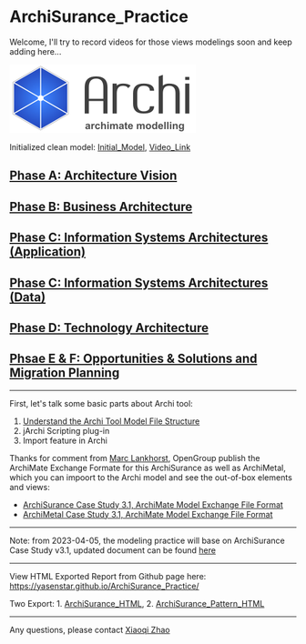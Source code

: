 # ArchiSurance_Practice

Welcome, I'll try to record videos for those views modelings soon and keep adding here...

![archi_logo](img/Archi_Logo.png)

Initialized clean model: [Initial_Model](./ArchiSurance_Practice.archimate), [Video_Link](https://youtu.be/34EXDp1sIQU)

## [Phase A: Architecture Vision](./Phase_A_Architecture_Vision.md)

## [Phase B: Business Architecture](Phase_B_Business_Architecture.md)

## [Phase C: Information Systems Architectures (Application)](./Phase_C1_Application_Architecture.md)

## [Phase C: Information Systems Architectures (Data)](./Phase_C2_Data_Architecture.md)

## [Phase D: Technology Architecture](./Phase_D_Technology_Architecture.md)

## [Phsae E & F: Opportunities & Solutions and Migration Planning](./Phase_E%26F_Opportunities%26Solutions_and_Migration_Planning.md)

---

First, let's talk some basic parts about Archi tool:

1. [Understand the Archi Tool Model File Structure](./Understand_Archi_Model_Structure.md)
2. jArchi Scripting plug-in
3. Import feature in Archi

Thanks for comment from [Marc Lankhorst](https://www.linkedin.com/in/marclankhorst/), OpenGroup publish the ArchiMate Exchange Formate for this ArchiSurance as well as ArchiMetal, which you can impoort to the Archi model and see the out-of-box elements and views:

- [ArchiSurance Case Study 3.1, ArchiMate Model Exchange File Format](https://publications.opengroup.org/y194m)
- [ArchiMetal Case Study 3.1, ArchiMate Model Exchange File Format](https://publications.opengroup.org/y195m)

---

Note: from 2023-04-05, the modeling practice will base on ArchiSurance Case Study v3.1, updated document can be found [here](./docs/Y194_ArchiSurance_v3.1.pdf)

---

View HTML Exported Report from Github page here: https://yasenstar.github.io/ArchiSurance_Practice/

Two Export: 1. [ArchiSurance_HTML](https://yasenstar.github.io/ArchiSurance_Practice/ArchiSurance_HTML/index.html), 2. [ArchiSurance_Pattern_HTML](https://yasenstar.github.io/ArchiSurance_Practice/ArchiSurance_Pattern_HTML/index.html)

---

Any questions, please contact [Xiaoqi Zhao](mailto:xiaoqizhao@outlook.com)
